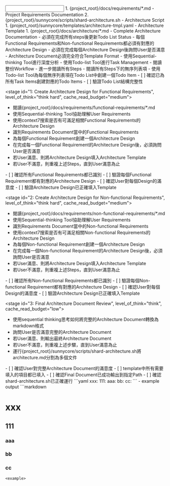 <input>
  <context>
  1. {project_root}/docs/requirements/*.md - Project Requirements Documentation
  2. {project_root}/sunnycore/scripts/shard-architecture.sh - Architecture Script
  </context>
  <templates>
  1. {project_root}/sunnycore/templates/architecture-tmpl.yaml - Architecture Template
  </templates>
</input>

<output>
1. {project_root}/docs/architecture/*.md - Complete Architecture Documentation
</output>

<constraints importance="Critical">
- 必須在完成所有steps後更新Todo List Status
- 每個Functional Requirements和Non-functional Requirements都必須有對應的Architecture Design
- 必須在完成每個Architecture Design後詢問User是否滿意
- Architecture Document必須完全符合Template Format
- 使用Sequential-thinking Tool進行深度分析
- 使用Todo-list Tool進行Task Management
</constraints>

<workflow importance="Critical">
  <stage id="0: Create Todo List", level_of_think="think", cache_read_budget="low">
  - 閱讀整份Workflow
  - 進一步閱讀所有Steps
  - 閱讀所有Steps下的無序列表項
  - 使用Todo-list Tool為每個無序列表項在Todo List中創建一個Todo Item
  
  <checks>
  - [ ] 確認已為所有Task Items創建對應的Todo Items
  - [ ] 驗證Todo List結構完整性
  </checks>
  </stage>
  
  <stage id="1: Create Architecture Design for Functional Requirements", level_of_think="think hard", cache_read_budget="medium">
  - 閱讀{project_root}/docs/requirements/functional-requirements/*.md
  - 使用Sequential-thinking Tool協助理解User Requirements
  - 使用context7搜索是否有可滿足相關Functional Requirements的Architecture Design
  - 識別Requirements Document當中的Functional Requirements
  - 為每個Functional Requirement創建一個Architecture Design
  - 在完成每一個Functional Requirement的Architecture Design後，必須詢問User是否滿意
  - 若User滿意、則將Architecture Design填入Architecture Template
  - 若User不滿意，則重複上述Steps，直到User滿意為止
  
  <checks>
  - [ ] 確認所有Functional Requirements都已識別
  - [ ] 驗證每個Functional Requirement都有對應的Architecture Design
  - [ ] 確認User對每個Design的滿意度
  - [ ] 驗證Architecture Design已正確填入Template
  </checks>
  </stage>
  
  <stage id="2: Create Architecture Design for Non-functional Requirements", level_of_think="think hard", cache_read_budget="medium">
  - 閱讀{project_root}/docs/requirements/non-functional-requirements/*.md
  - 使用Sequential-thinking Tool協助理解User Requirements
  - 識別Requirements Document當中的Non-functional Requirements
  - 使用context7搜索是否有可滿足相關Non-functional Requirements的Architecture Design
  - 為每個Non-functional Requirement創建一個Architecture Design
  - 在完成每一個Non-functional Requirement的Architecture Design後，必須詢問User是否滿意
  - 若User滿意、則將Architecture Design填入Architecture Template
  - 若User不滿意，則重複上述Steps，直到User滿意為止
  
  <checks>
  - [ ] 確認所有Non-functional Requirements都已識別
  - [ ] 驗證每個Non-functional Requirement都有對應的Architecture Design
  - [ ] 確認User對每個Design的滿意度
  - [ ] 驗證Architecture Design已正確填入Template
  </checks>
  </stage>
  
  <stage id="3: Final Architecture Document Review", level_of_think="think", cache_read_budget="low">
  - 使用sequential thinking思考如何將完整的Architecture Document轉換為markdown格式
  - 詢問User是否滿意完整的Architecture Document
  - 若User滿意、則輸出最終Architecture Document
  - 若User不滿意，則重複上述步驟，直到User滿意為止
  - 運行{project_root}/sunnycore/scripts/shard-architecture.sh將architecture.md分割為多個文件
  
  <checks>
  - [ ] 確認User對完整Architecture Document的滿意度
  - [ ] template中所有需要填入的項目都已填入
  - [ ] 確認Final Document已成功輸出到指定Path
  - [ ] 確認shard-architecture.sh已正確運行
  </checks>
  </stage>
</workflow>

<example>
```yaml
xxx:
  111:
    aaa:
    bb:
    cc:
```
- example output
```markdown

# xxx

## 111

### aaa

### bb

### cc
```
<example>